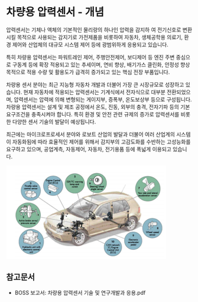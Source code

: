 # 차량용 압력센서 - 개념

압력센서는 기체나 액체의 기본적인 물리량의 하나인 압력을 감지하 여 전기신호로 변환시킬 목적으로 사용되는 감지기로 가전제품을 비롯하여 자동차, 생체공학용 의료기, 환경 제어와 산업체의 대규모 시스템
제어 등에 광범위하게 응용되고 있습니다.


특히 차량용 압력센서는 파워트레인 제어, 주행안전제어, 보디제어 등 엔진 주변 중심으로 구동계 등에 확장 적용되고 있는 추세이며, 연비 향상, 배기가스 클린화, 안정성 향상 목적으로 적용 수량 및 활용도가 급격히 증가되고 있는 핵심 전장 부품입니다.

차량용 센서 분야는 최근 지능형 자동차 개발과 더불어 가장 큰 시장규모로 성장하고 있습니다. 현재 자동차에 적용되는 압력센서는 기계식에서 전자식으로 대부분 전환되었으며, 압력센서는 압력에 의해 변형되는 게이지부, 증폭부, 온도보상부 등으로 구성됩니다. 차량용 압력센서는 설계 및 제조 공정에서 온도, 진동, 외부의 충격, 전자기파 등의 기본 요구조건을 충족시켜야 합니다. 특히 환경 및 안전 관련 규제의 증가로 압력센서를 비롯한 다양한 센서 기술의 발달이 예상됩니다.

최근에는 마이크로프로세서 분야와 로보트 산업의 발달과 더불어 여러 산업계의 시스템이 자동화됨에 따라 효율적인 제어를 위해서 감지부의 고감도화를 수반하는 고성능화를 요구하고 있으며, 공업계측, 자동제어, 자동차, 전기용품 등에 폭넓게 이용되고 있습니다.

![ ](./images/차량용_압력센서_Q1_1_1.PNG)


## 참고문서
- BOSS 보고서: 차량용 압력센서 기술 및 연구개발과 응용.pdf
